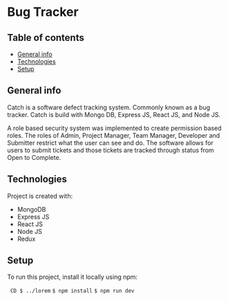 # Bug Tracker
## Table of contents
* [General info](#general-info)
* [Technologies](#technologies)
* [Setup](#setup)

## General info
Catch is a software defect tracking system. Commonly known as a bug tracker. Catch is build with Mongo DB, Express JS, React JS, and Node JS.

A role based security system was implemented to create permission based roles. The roles of Admin, Project Manager, Team Manager, Developer and Submitter restrict what the user can see and do. The software allows for users to submit tickets and those tickets are tracked through status from Open to Complete.
	
## Technologies
Project is created with:
* MongoDB
* Express JS
* React JS
* Node JS
* Redux
	
## Setup
To run this project, install it locally using npm:

`` 
CD $ ../lorem
`` 
``
$ npm install
``
``
$ npm run dev
``
